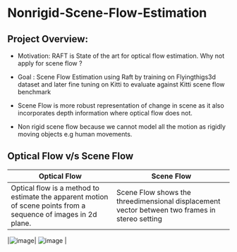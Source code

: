 # Nonrigid-Scene-Flow-Estimation

## Project Overview:
- Motivation: RAFT is State of the art for optical flow estimation. Why not
apply for scene flow ?

- Goal : Scene Flow Estimation using Raft by training on Flyingthigs3d dataset
and later fine tuning on Kitti to evaluate against Kitti scene flow benchmark

- Scene Flow is more robust representation of change in scene as it also
incorporates depth information where optical flow does not.

- Non rigid scene flow because we cannot model all the motion as rigidly
moving objects e.g human movements.

## Optical Flow v/s Scene Flow 
|Optical Flow | Scene Flow |
|--------------------------------------------------------------------------------------------------------------|---------------------------------------|
|Optical flow is a method to estimate the apparent motion of scene points from a sequence of images in 2d plane. | Scene Flow shows the threedimensional displacement vector between two frames in stereo setting|

|![image](https://user-images.githubusercontent.com/17523822/214089551-13898183-bc25-4247-80c8-1466d75396b9.png)| 
![image](https://user-images.githubusercontent.com/17523822/214090702-c0d47948-efed-4b87-8792-df8a9ec0ed9e.png) |

